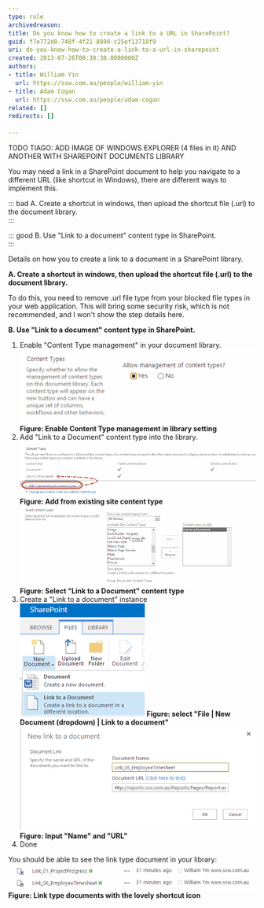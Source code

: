 ```yaml
---
type: rule
archivedreason: 
title: Do you know how to create a link to a URL in SharePoint?
guid: f7e772d8-748f-4f21-8890-c25ef13718f9
uri: do-you-know-how-to-create-a-link-to-a-url-in-sharepoint
created: 2013-07-26T00:38:30.0000000Z
authors:
- title: William Yin
  url: https://ssw.com.au/people/william-yin
- title: Adam Cogan
  url: https://ssw.com.au/people/adam-cogan
related: []
redirects: []

---
```


TODO TIAGO: ADD IMAGE OF WINDOWS EXPLORER (4 files in it) AND ANOTHER WITH SHAREPOINT DOCUMENTS LIBRARY




You may need a link in a SharePoint document to help you navigate to a different URL (like shortcut in Windows), there are different ways to implement this.




::: bad
A.  Create a shortcut in windows, then upload the shortcut file (.url) to the document library.  
:::


::: good
B. Use "Link to a document" content type in SharePoint.  
:::





<!--endintro-->

Details on how you to create a link to a document in a SharePoint library.

**A. Create a shortcut in windows, then upload the shortcut file (.url) to the document library.**

To do this, you need to remove .url file type from your blocked file types in your web application. This will bring some security risk, which is not recommended, and I won't show the step details here.

**B. Use "Link to a document" content type in SharePoint.**

1) Enable "Content Type management" in your document library.
![](/rules/do-you-know-how-to-create-a-link-to-a-url-in-sharepoint/EnableContentTypeDocument.png) **Figure: Enable Content Type management in library setting** 
2) Add "Link to a Document" content type into the library.
![](/rules/do-you-know-how-to-create-a-link-to-a-url-in-sharepoint/AddExistContentType.png) **Figure: Add from existing site content type** ![](/rules/do-you-know-how-to-create-a-link-to-a-url-in-sharepoint/SelectLinkToADocumentType.png) **Figure: Select "Link to a Document" content type** 
3) Create a "Link to a document" instance
![](/rules/do-you-know-how-to-create-a-link-to-a-url-in-sharepoint/CreateLinkToADocumentInstance.png) **Figure: select "File | New Document (dropdown) | Link to a document"** ![](/rules/do-you-know-how-to-create-a-link-to-a-url-in-sharepoint/InputLinkUrlAndName.png) **Figure: Input "Name" and "URL"** 
4) Done

You should be able to see the link type document in your library:
![](/rules/do-you-know-how-to-create-a-link-to-a-url-in-sharepoint/LinksTypeDocumentsWithShortcutIcon.png) **Figure: Link type documents with the lovely shortcut icon**

